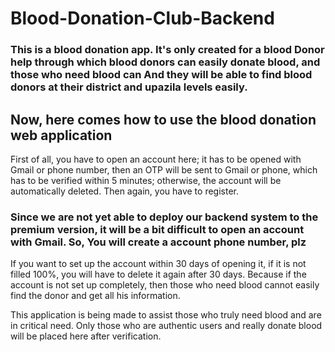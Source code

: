 # Blood-Donation-Club-Backend
### This is a blood donation app. It's only created for a blood Donor help through which blood donors can easily donate blood, and those who need blood can And they will be able to find blood donors at their district and upazila levels easily.

## Now, here comes how to use the blood donation web application

First of all, you have to open an account here; it has to be opened with Gmail or phone number, then an OTP will be sent to Gmail or phone, which has to be verified within 5 minutes; otherwise, the account will be automatically deleted. Then again, you have to register.

### Since we are not yet able to deploy our backend system to the premium version, it will be a bit difficult to open an account with Gmail. So, You will create a account phone number, plz

 If you want to set up the account within 30 days of opening it, if it is not filled 100%, you will have to delete it again after 30 days. Because if the account is not set up completely, then those who need blood cannot easily find the donor and get all his information.

This application is being made to assist those who truly need blood and are in critical need. Only those who are authentic users and really donate blood will be placed here after verification.   
